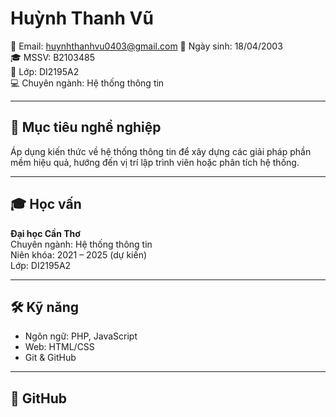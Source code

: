 # Huỳnh Thanh Vũ

📧 Email: huynhthanhvu0403@gmail.com
🎂 Ngày sinh: 18/04/2003  
🎓 MSSV: B2103485  
🏫 Lớp: DI2195A2  
💻 Chuyên ngành: Hệ thống thông tin

---

## 🎯 Mục tiêu nghề nghiệp
Áp dụng kiến thức về hệ thống thông tin để xây dựng các giải pháp phần mềm hiệu quả, hướng đến vị trí lập trình viên hoặc phân tích hệ thống.

---

## 🎓 Học vấn
**Đại học Cần Thơ**  
Chuyên ngành: Hệ thống thông tin  
Niên khóa: 2021 – 2025 (dự kiến)  
Lớp: DI2195A2

---

## 🛠 Kỹ năng
- Ngôn ngữ: PHP, JavaScript
- Web: HTML/CSS
- Git & GitHub

---

## 📂 GitHub

